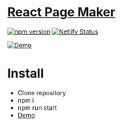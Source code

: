 # [React Page Maker](https://www.npmjs.com/package/react-page-maker)
[![npm version](https://badge.fury.io/js/react-page-maker.svg)](https://badge.fury.io/js/react-page-maker)
[![Netlify Status](https://api.netlify.com/api/v1/badges/fe14e498-5511-47a3-993c-6d0131568134/deploy-status)](https://app.netlify.com/sites/example-react-page-make/deploys)

[![Demo](https://img.youtube.com/vi/2yzeqrZA5v0/0.jpg)](https://example-react-page-maker.herokuapp.com/)

# Install #
- Clone repository
- npm i
- npm run start
- [Demo](https://example-react-page-make.netlify.com/)
